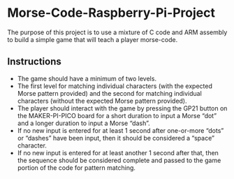 # Morse-Code-Raspberry-Pi-Project


The purpose of this project is to use a mixture of C code and ARM assembly to build a simple game that will teach a player morse-code.

## Instructions
* The game should have a minimum of two levels.
* The first level for matching individual characters (with the expected Morse pattern provided) and the second for matching individual characters (without the expected Morse pattern provided).
* The player should interact with the game by pressing the GP21 button on the MAKER-PI-PICO board for a short duration to input a Morse “dot” and a longer duration to input a Morse “dash”. 
* If no new input is entered for at least 1 second after one-or-more “dots” or “dashes” have been input, then it should be considered a “space” character. 
* If no new input is entered for at least another 1 second after that, then the sequence should be considered complete and passed to the game portion of the code for pattern matching.  
